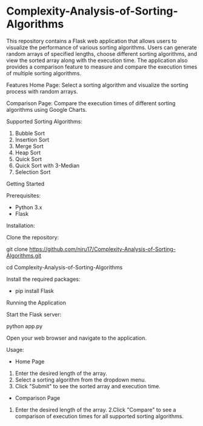 # Complexity-Analysis-of-Sorting-Algorithms
This repository contains a Flask web application that allows users to visualize the performance of various sorting algorithms. Users can generate random arrays of specified lengths, choose different sorting algorithms, and view the sorted array along with the execution time. The application also provides a comparison feature to measure and compare the execution times of multiple sorting algorithms.

Features
Home Page: Select a sorting algorithm and visualize the sorting process with random arrays.

Comparison Page: Compare the execution times of different sorting algorithms using Google Charts.

Supported Sorting Algorithms:

1. Bubble Sort
2. Insertion Sort
3. Merge Sort
4. Heap Sort
5. Quick Sort
6. Quick Sort with 3-Median
7. Selection Sort
  
Getting Started

Prerequisites: 
- Python 3.x
- Flask

Installation:

Clone the repository:

git clone https://github.com/niru17/Complexity-Analysis-of-Sorting-Algorithms.git

cd Complexity-Analysis-of-Sorting-Algorithms

Install the required packages:

- pip install Flask
  
Running the Application

Start the Flask server:

python app.py

Open your web browser and navigate to the application.

Usage: 

- Home Page
1. Enter the desired length of the array.
2. Select a sorting algorithm from the dropdown menu.
3. Click "Submit" to see the sorted array and execution time.
   
- Comparison Page
1. Enter the desired length of the array.
2.Click "Compare" to see a comparison of execution times for all supported sorting algorithms.
